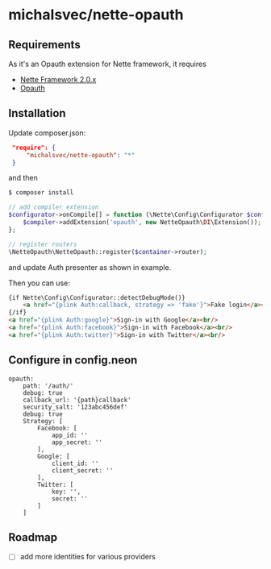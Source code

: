 michalsvec/nette-opauth
============================

Requirements
------------

As it's an Opauth extension for Nette framework, it requires

- [Nette Framework 2.0.x](https://github.com/nette/nette)
- [Opauth](https://github.com/opauth/opauth)

Installation
------------

Update composer.json:
```json
 "require": {
     "michalsvec/nette-opauth": "*"
 }
```
and then

```sh
$ composer install
```

```php
// add compiler extension
$configurator->onCompile[] = function (\Nette\Config\Configurator $config, \Nette\Config\Compiler $compiler) {
	$compiler->addExtension('opauth', new NetteOpauth\DI\Extension());
};

// register routers
\NetteOpauth\NetteOpauth::register($container->router);
```
and update Auth presenter as shown in example.

Then you can use:
```html
{if Nette\Config\Configurator::detectDebugMode()}
	<a href="{plink Auth:callback, strategy => 'fake'}">Fake login</a><br/>
{/if}
<a href="{plink Auth:google}">Sign-in with Google</a><br/>
<a href="{plink Auth:facebook}">Sign-in with Facebook</a><br/>
<a href="{plink Auth:twitter}">Sign-in with Twitter</a><br/>
```

Configure in config.neon
------------
```
opauth:
	path: '/auth/'
	debug: true
	callback_url: '{path}callback'
	security_salt: '123abc456def'
	debug: true
	Strategy: [
		Facebook: [
			app_id: ''
			app_secret: ''
		],
		Google: [
			client_id: ''
			client_secret: ''
		],
		Twitter: [
			key: '',
			secret: ''
		]
	]
```

Roadmap
-------
- [ ] add more identities for various providers

